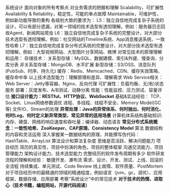 系统设计
面向对象的所有考察点
对业务需求的把握和理解
Scalability，可扩展性
Availability & Reliability，稳定性，可能的单点故障
Maintainable，可维护性，例如新功能导致的重构
各级别大致的要求为：
L5：独立自信地完成复杂子系统的设计，可以有部分遗漏，对某一领域的技术选型有透彻理解。例如：服务器日志回收Agent、新闻网站爬虫
L6：独立自信地完成复杂子系统的完整设计，对大部分技术选型有透彻理解。例如：社交网站的Timeline系统、App消息推送系统、一致性哈希
L7：独立自信地完成复杂分布式系统的完整设计，对大部分技术选型有透彻理解。例如：大型视频网站、大型图片分享网站、微博
对常见技术的原理理解和运用：
存储技术：
关系型存储：MySQL、数据建模、索引&外键、慢查询、分库分表
非关系型存储：MongoDB、水平扩展
新型存储：S3/OSS、消息队列(PubSub、时序、持久化)
缓存：Redis、Memcached、CDN、缓存失效策略、缓存命中率
以上技术选型能力：理解原理和差异、理解需求
Web Service相关：
Web Server：Jetty等容器、Nginx、反向代理
可扩展性：负载均衡、无(有)状态服务
部署：灰度发布、A/B测试、动静分离
性能：性能监控、压力测试、容量评估
**接口设计能力：RESTful、HTTP协议、WebSocket**
基础&实战经验：
TCP、Socket、Linux网络参数调优
进程、多线程、线程不安全、Memory Model(GC等)
文件IO、Stream的处理
**异常处理：Java的异常体系、何时抛出、何时消化、何时Log、何时定义新异常类型、常见异常的适用场景**
计算机体系结构基础知识: 内存、硬盘、网络的响应速度和吞吐量；编译器、动态语言
**常见分布式系统概念：一致性哈希、ZooKeeper、CAP原理、Consistency Model**
算法
数据结构的内容和灵活运用
深入掌握某一数据结构的原理，并能撰写伪代码：HashTable、ArrayList
算法设计和算法复杂度
思维是否活跃、解决问题能力
项目经历
简历的真实性，项目中扮演的角色，项目的整体框架
沟通交流能力、项目管理能力
架构设计能力、技术选型能力
完整经历的软件发布周期有多少
软件研发流程的理解和经验：
敏捷开发、瀑布流
需求、设计、开发、测试、上线、回滚的全流程
持续集成、单元测试、Code Review
线上故障、软件质量、PostMortem
对于项目经历中的最精通的领域的精通程度，例如语言（jvm，gc，调优）、应用框架、数据存储、应用部署
考察“系统设计”中的常见技术
**对于技术的热情、进取心（技术书籍，编程网站，开源代码阅读）**